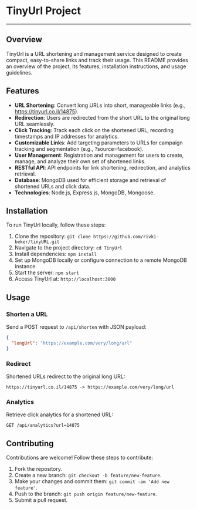 # TinyUrl Project

---

## Overview

TinyUrl is a URL shortening and management service designed to create compact, easy-to-share links and track their usage. This README provides an overview of the project, its features, installation instructions, and usage guidelines.

## Features

- **URL Shortening**: Convert long URLs into short, manageable links (e.g., https://tinyurl.co.il/14875).
- **Redirection**: Users are redirected from the short URL to the original long URL seamlessly.
- **Click Tracking**: Track each click on the shortened URL, recording timestamps and IP addresses for analytics.
- **Customizable Links**: Add targeting parameters to URLs for campaign tracking and segmentation (e.g., ?source=facebook).
- **User Management**: Registration and management for users to create, manage, and analyze their own set of shortened links.
- **RESTful API**: API endpoints for link shortening, redirection, and analytics retrieval.
- **Database**: MongoDB used for efficient storage and retrieval of shortened URLs and click data.
- **Technologies**: Node.js, Express.js, MongoDB, Mongoose.

## Installation

To run TinyUrl locally, follow these steps:

1. Clone the repository: `git clone https://github.com/rivki-beker/tinyURL.git`
2. Navigate to the project directory: `cd TinyUrl`
3. Install dependencies: `npm install`
4. Set up MongoDB locally or configure connection to a remote MongoDB instance.
5. Start the server: `npm start`
6. Access TinyUrl at: `http://localhost:3000`

## Usage

### Shorten a URL

Send a POST request to `/api/shorten` with JSON payload:
```json
{
  "longUrl": "https://example.com/very/long/url"
}
```

### Redirect

Shortened URLs redirect to the original long URL:
```
https://tinyurl.co.il/14875 -> https://example.com/very/long/url
```

### Analytics

Retrieve click analytics for a shortened URL:
```
GET /api/analytics?url=14875
```

## Contributing

Contributions are welcome! Follow these steps to contribute:

1. Fork the repository.
2. Create a new branch: `git checkout -b feature/new-feature`.
3. Make your changes and commit them: `git commit -am 'Add new feature'`.
4. Push to the branch: `git push origin feature/new-feature`.
5. Submit a pull request.
